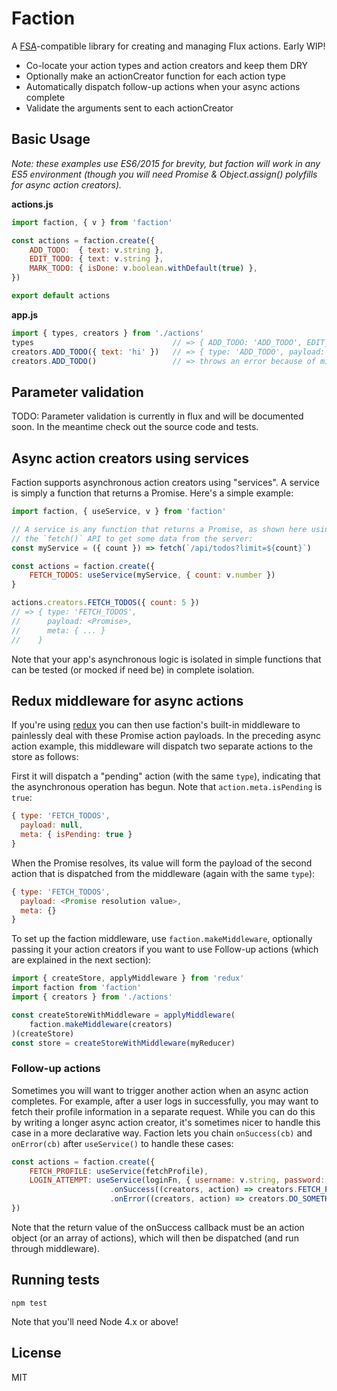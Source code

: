 # Faction

A [FSA](https://github.com/acdlite/flux-standard-action)-compatible library for
creating and managing Flux actions. Early WIP!

* Co-locate your action types and action creators and keep them DRY
* Optionally make an actionCreator function for each action type
* Automatically dispatch follow-up actions when your async actions complete
* Validate the arguments sent to each actionCreator


## Basic Usage

*Note: these examples use ES6/2015 for brevity, but faction will work in any ES5
environment (though you will need Promise & Object.assign() polyfills for async
action creators).*

**actions.js**
```js
import faction, { v } from 'faction'

const actions = faction.create({
    ADD_TODO:  { text: v.string },
    EDIT_TODO: { text: v.string },
    MARK_TODO: { isDone: v.boolean.withDefault(true) },
})

export default actions
```

**app.js**
```js
import { types, creators } from './actions'
types                               // => { ADD_TODO: 'ADD_TODO', EDIT_TODO: 'EDIT_TODO' ... }
creators.ADD_TODO({ text: 'hi' })   // => { type: 'ADD_TODO', payload: { text: 'hi' } }
creators.ADD_TODO()                 // => throws an error because of missing arg "text"
```


## Parameter validation

TODO: Parameter validation is currently in flux and will be documented soon. In
the meantime check out the source code and tests.


## Async action creators using services

Faction supports asynchronous action creators using "services". A service is
simply a function that returns a Promise. Here's a simple example:

```js
import faction, { useService, v } from 'faction'

// A service is any function that returns a Promise, as shown here using
// the `fetch()` API to get some data from the server:
const myService = ({ count }) => fetch(`/api/todos?limit=${count}`)

const actions = faction.create({
    FETCH_TODOS: useService(myService, { count: v.number })
}

actions.creators.FETCH_TODOS({ count: 5 })
// => { type: 'FETCH_TODOS',
//      payload: <Promise>,
//      meta: { ... }
//    }
```

Note that your app's asynchronous logic is isolated in simple functions that can
be tested (or mocked if need be) in complete isolation.


## Redux middleware for async actions

If you're using [redux](https://github.com/rackt/redux) you can then use faction's
built-in middleware to painlessly deal with these Promise action payloads. In the
preceding async action example, this middleware will dispatch two separate actions
to the store as follows:

First it will dispatch a "pending" action (with the same `type`), indicating that
the asynchronous operation has begun. Note that `action.meta.isPending` is `true`:
```js
{ type: 'FETCH_TODOS',
  payload: null,
  meta: { isPending: true }
}
```

When the Promise resolves, its value will form the payload of the second
action that is dispatched from the middleware (again with the same `type`):
```js
{ type: 'FETCH_TODOS',
  payload: <Promise resolution value>,
  meta: {}
}
```

To set up the faction middleware, use `faction.makeMiddleware`, optionally
passing it your action creators if you want to use Follow-up actions (which are
explained in the next section):

```js
import { createStore, applyMiddleware } from 'redux'
import faction from 'faction'
import { creators } from './actions'

const createStoreWithMiddleware = applyMiddleware(
    faction.makeMiddleware(creators)
)(createStore)
const store = createStoreWithMiddleware(myReducer)
```


### Follow-up actions

Sometimes you will want to trigger another action when an async action completes.
For example, after a user logs in successfully, you may want to fetch their profile
information in a separate request. While you can do this by writing a longer async
action creator, it's sometimes nicer to handle this case in a more declarative way.
Faction lets you chain `onSuccess(cb)` and `onError(cb)` after `useService()` to
handle these cases:

```js
const actions = faction.create({
    FETCH_PROFILE: useService(fetchProfile),
    LOGIN_ATTEMPT: useService(loginFn, { username: v.string, password: v.string })
                      .onSuccess((creators, action) => creators.FETCH_PROFILE())
                      .onError((creators, action) => creators.DO_SOMETHING())
})
```

Note that the return value of the onSuccess callback must be an action object
(or an array of actions), which will then be dispatched (and run through middleware).


## Running tests

```
npm test
```

Note that you'll need Node 4.x or above!


## License

MIT
